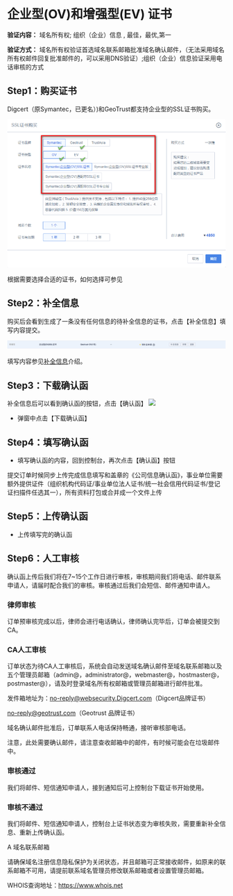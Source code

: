 

# 企业型(OV)和增强型(EV) 证书

**验证内容：** 域名所有权; 组织（企业）信息 , 最佳，最优,第一

**验证方式：** 域名所有权验证首选<wrap em>域名联系邮箱</wrap>批准域名确认邮件，（<wrap
em>无法采用域名所有权邮件回复批准邮件的，可以采用DNS验证</wrap>）;组织（企业）信息验证采用<wrap
em>电话审核</wrap>的方式

## Step1：购买证书

Digcert（原Symantec，已更名）)和GeoTrust都支持企业型的SSL证书购买。

![](/images/ovev.png)

根据需要选择合适的证书，如何选择可参见[](ussl/process)

## Step2：补全信息

购买后会看到生成了一条没有任何信息的待补全信息的证书，点击【补全信息】填写内容提交。

![](/images/procedure/ov补全.png)

填写内容参见[补全信息](ussl/operate/complete)介绍。

## Step3：下载确认函

补全信息后可以看到确认函的按钮，点击【确认函】 ![](/security/ussl/确认函.png)

  - 弹窗中点击【下载确认函】

## Step4：填写确认函

  - 填写确认函的内容，回到控制台，再次点击【确认函】按钮

<wrap
em>提交订单时候同步上传完成信息填写和盖章的《公司信息确认函》，事业单位需要额外提供证件（组织机构代码证/事业单位法人证书/统一社会信用代码证书/登记证扫描件任选其一），所有资料打包或合并成一个文件上传</wrap>

## Step5：上传确认函

  - 上传填写完的确认函

## Step6：人工审核

确认函上传后我们将在7\~15个工作日进行审核，审核期间我们将电话、邮件联系申请人，请届时配合我们的审核。审核通过后我们会短信、邮件通知申请人。

### 律师审核

订单预审核完成以后，律师会进行电话确认，律师确认完毕后，订单会被提交到CA。

### CA人工审核

订单状态为待CA人工审核后，系统会自动发送域名确认邮件至域名联系邮箱以及五个管理员邮箱（admin@，administrator@，webmaster@，hostmaster@，postmaster@），请及时登录域名所有权邮箱或管理员邮箱进行邮件批准。

发件箱地址为：no-reply@websecurity.Digcert.com（Digcert品牌证书）

no-reply@geotrust.com（Geotrust 品牌证书）

域名确认邮件批准后，订单联系人电话保持畅通，接听审核部电话。

<wrap em>注意，此处需要确认邮件，请注意查收邮箱中的邮件，有时候可能会在垃圾邮件中。</wrap>

### 审核通过

我们将邮件、短信通知申请人，接到通知后可上控制台下载证书开始使用。

### 审核不通过

我们将邮件、短信通知申请人，控制台上证书状态变为审核失败，需要重新补全信息、重新上传确认函。

A 域名联系邮箱

请确保域名注册信息隐私保护为关闭状态，并且邮箱可正常接收邮件，如原来的联系邮箱不可用，请提前联系域名管理员修改联系邮箱或者设置管理员邮箱。

WHOIS查询地址：<https://www.whois.net>
